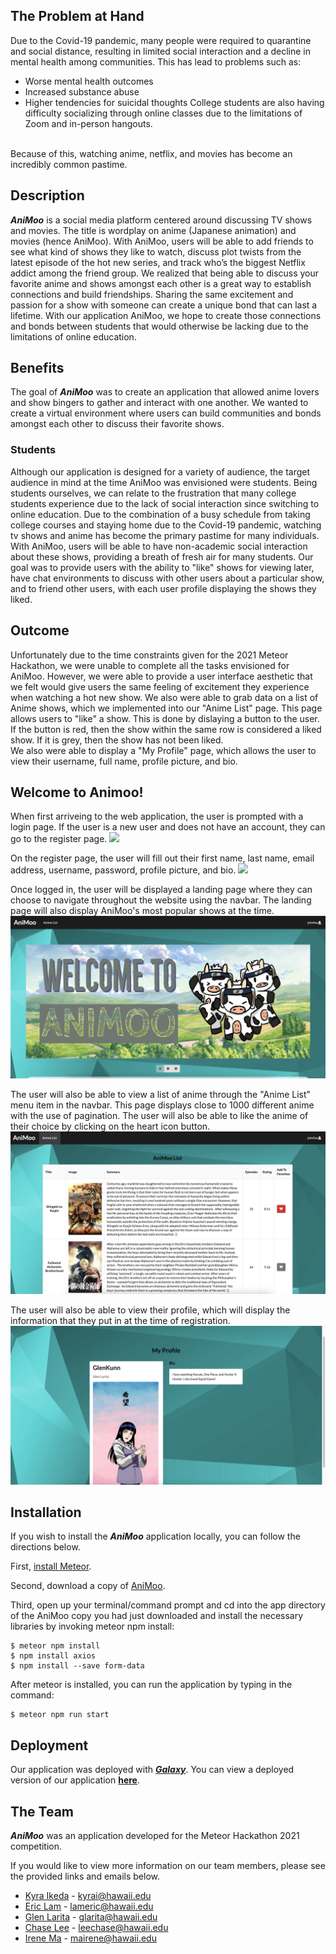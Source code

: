 ## The Problem at Hand

Due to the Covid-19 pandemic, many people were required to quarantine and social distance, resulting in limited social interaction and a decline in mental health among communities. This has lead to problems such as: <br>
- Worse mental health outcomes
- Increased substance abuse
- Higher tendencies for suicidal thoughts
College students are also having difficulty socializing through online classes due to the limitations of Zoom and in-person hangouts. 
<br>
Because of this, watching anime, netflix, and movies has become an incredibly common pastime. 

## Description
_**AniMoo**_ is a social media platform centered around discussing TV shows and movies. The title is wordplay on anime (Japanese animation) and movies (hence AniMoo).
With AniMoo, users will be able to add friends to see what kind of shows they like to watch, discuss plot twists from the latest episode of the hot new series, and track who’s the
biggest Netflix addict among the friend group. We realized that being able to discuss your favorite anime and shows amongst each other is a great way to establish connections and build friendships. Sharing the same excitement and passion for a show with someone can create a unique bond that can last a lifetime. 
With our application AniMoo, we hope to create those connections and bonds between students that would otherwise be lacking due to the limitations of online education. 

## Benefits
The goal of _**AniMoo**_ was to create an application that allowed anime lovers and show bingers to gather and interact with one another. We wanted to create a virtual environment where users can build communities and bonds amongst each other to discuss their favorite shows.

### Students
Although our application is designed for a variety of audience, the target audience in mind at the time AniMoo was envisioned were students. Being students ourselves, we can relate to the frustration that many college students experience due to the lack of social interaction since switching to online education. Due to the combination of a busy schedule from taking college courses and staying home due to the Covid-19 pandemic, watching tv shows and anime has become the primary pastime for many individuals. With AniMoo, users will be able to have non-academic social interaction about these shows, providing a breath of fresh air for many students. Our goal was to provide users with the ability to "like" shows for viewing later, have chat environments to discuss with other users about a particular show, and to friend other users, with each user profile displaying the shows they liked.

## Outcome
Unfortunately due to the time constraints given for the 2021 Meteor Hackathon, we were unable to complete all the tasks envisioned for AniMoo. However, we were able to provide a user interface aesthetic that we felt would give users the same feeling of excitement they experience when watching a hot new show. We also were able to grab data on a list of Anime shows, which we implemented into our "Anime List" page. This page allows users to "like" a show. This is done by dislaying a button to the user. If the button is red, then the show within the same row is considered a liked show. If it is grey, then the show has not been liked.
<br>
We also were able to display a "My Profile" page, which allows the user to view their username, full name, profile picture, and bio.

## Welcome to Animoo!

When first arriveing to the web application, the user is prompted with a login page. If the user is a new user and does not have an account, they can go to the register page.
![](/doc/Login.png)

On the register page, the user will fill out their first name, last name, email address, username, password, profile picture, and bio. 
![](/doc/Register.png)

Once logged in, the user will be displayed a landing page where they can choose to navigate throughout the website using the navbar. The landing page will also display AniMoo's most popular shows at the time. 
![](/doc/landing.png)

The user will also be able to view a list of anime through the "Anime List" menu item in the navbar. This page displays close to 1000 different anime with the use of pagination. The user will also be able to like the anime of their choice by clicking on the heart icon button. 
![](/doc/anime-list.png)

The user will also be able to view their profile, which will display the information that they put in at the time of registration.
![](/doc/my-profile.png)

## Installation
If you wish to install the _**AniMoo**_ application locally, you can follow the directions below. 

First, [install Meteor](https://www.meteor.com/install).

Second, download a copy of [AniMoo](https://github.com/Big-Brain-Coders/AniMoo).

Third, open up your terminal/command prompt and cd into the app directory of the AniMoo copy you had just downloaded
and install the necessary libraries by invoking meteor npm install:

```
$ meteor npm install
$ npm install axios
$ npm install --save form-data
```

After meteor is installed, you can run the application by typing in the command:

```
$ meteor npm run start
```

## Deployment 
Our application was deployed with [_**Galaxy**_](https://galaxy-guide.meteor.com/deploy-guide.html). You can view a deployed version of our application [**here**](https://animoooo.meteorapp.com/).

## The Team
_**AniMoo**_ was an application developed for the Meteor Hackathon 2021 competition.

If you would like to view more information on our team members, please see the provided links and emails below.

- [Kyra Ikeda](https://kyraikeda.github.io/) - kyrai@hawaii.edu
- [Eric Lam](https://airyclam.github.io/) - lameric@hawaii.edu
- [Glen Larita](https://glarita.github.io/) - glarita@hawaii.edu
- [Chase Lee](https://chase-lee-ui.github.io/) - leechase@hawaii.edu
- [Irene Ma](https://irene-ma.github.io/) - mairene@hawaii.edu

